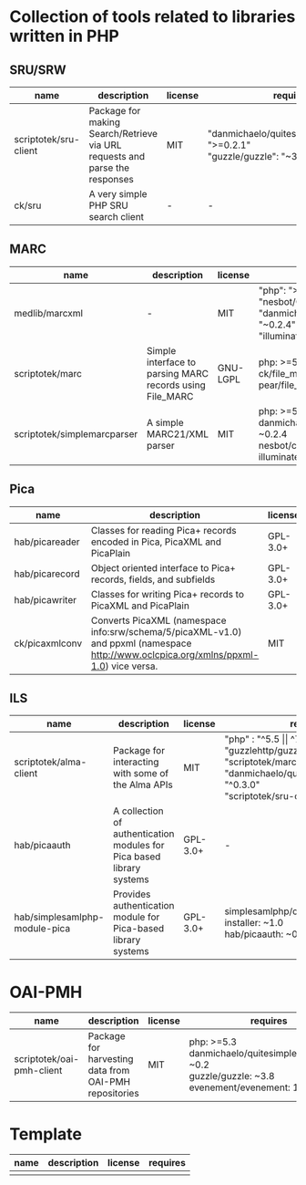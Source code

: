 # Collection of tools related to libraries written in PHP

## SRU/SRW

|name|description|license|requires|
|---|---|---|---|
|scriptotek/sru-client|Package for making Search/Retrieve via URL requests and parse the responses|MIT|"danmichaelo/quitesimplexmlelement": ">=0.2.1"<br>"guzzle/guzzle": "~3.8"|
|ck/sru|A very simple PHP SRU search client|-|-|

## MARC

|name|description|license|requires|
|---|---|---|---|
|medlib/marcxml|-|MIT|"php": ">=5.5.9"<br>"nesbot/Carbon": "1.*"<br>"danmichaelo/quitesimplexmlelement": "~0.2.4"<br>"illuminate/support": "~4.1\|~5.0"|
|scriptotek/marc|Simple interface to parsing MARC records using File_MARC|GNU-LGPL|php: >=5.3<br>ck/file_marc_reference: dev-master<br>pear/file_marc: *|
|scriptotek/simplemarcparser|A simple MARC21/XML parser|MIT|php: >=5.3<br>danmichaelo/quitesimplexmlelement: ~0.2.4<br>nesbot/carbon: 1.*<br>illuminate/support: ~4.1\|~5.0|

## Pica

|name|description|license|requires|
|---|---|---|---|
|hab/picareader|Classes for reading Pica+ records encoded in Pica, PicaXML and PicaPlain|GPL-3.0+|hab/picarecord: ~1.0|
|hab/picarecord |Object oriented interface to Pica+ records, fields, and subfields|GPL-3.0+|-|
|hab/picawriter |Classes for writing Pica+ records to PicaXML and PicaPlain|GPL-3.0+|hab/picarecord: ~1.0|
|ck/picaxmlconv|Converts PicaXML (namespace info:srw/schema/5/picaXML-v1.0) and ppxml (namespace http://www.oclcpica.org/xmlns/ppxml-1.0) vice versa.|MIT|lib-libxml|

## ILS

|name|description|license|requires|
|---|---|---|---|
|scriptotek/alma-client|Package for interacting with some of the Alma APIs|MIT|"php" : "^5.5 \|\| ^7.0"<br>"guzzlehttp/guzzle": "~6.0"<br>"scriptotek/marc": "dev-master"<br>"danmichaelo/quitesimplexmlelement": "^0.3.0"<br>"scriptotek/sru-client": "~0.3.0"|
|hab/picaauth|A collection of authentication modules for Pica based library systems|GPL-3.0+|-|
|hab/simplesamlphp-module-pica |Provides authentication module for Pica-based library systems|GPL-3.0+|simplesamlphp/composer-module-installer: ~1.0<br>hab/picaauth: ~0.1|

# OAI-PMH

|name|description|license|requires|
|---|---|---|---|
|scriptotek/oai-pmh-client|Package for harvesting data from OAI-PMH repositories|MIT|php: >=5.3<br>danmichaelo/quitesimplexmlelement: ~0.2<br>guzzle/guzzle: ~3.8<br>evenement/evenement: 1.0.*|

# Template

|name|description|license|requires|
|---|---|---|---|
|||||
